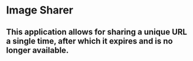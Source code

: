 # Image Sharer

## This application allows for sharing a unique URL a single time, after which it expires and is no longer available.
